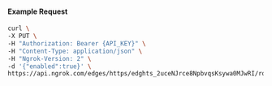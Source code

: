 <!-- Code generated for API Clients. DO NOT EDIT. -->

#### Example Request

```bash
curl \
-X PUT \
-H "Authorization: Bearer {API_KEY}" \
-H "Content-Type: application/json" \
-H "Ngrok-Version: 2" \
-d '{"enabled":true}' \
https://api.ngrok.com/edges/https/edghts_2uceNJrce8NpbvqsKsywa0MJwRI/routes/edghtsrt_2uceNLkwOsnFxWEyjUlK7vIhYXg/websocket_tcp_converter
```
